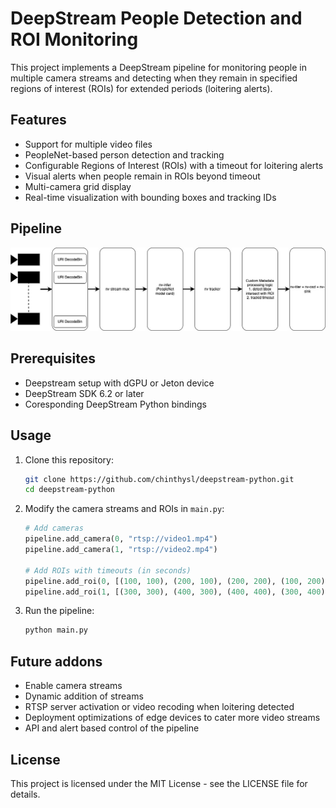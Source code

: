 # DeepStream People Detection and ROI Monitoring

This project implements a DeepStream pipeline for monitoring people in multiple camera streams and detecting when they remain in specified regions of interest (ROIs) for extended periods (loitering alerts).

## Features

- Support for multiple video files
- PeopleNet-based person detection and tracking
- Configurable Regions of Interest (ROIs) with a timeout for loitering alerts
- Visual alerts when people remain in ROIs beyond timeout
- Multi-camera grid display
- Real-time visualization with bounding boxes and tracking IDs

## Pipeline

![DeepStream Pipeline](ds-pipeline.jpg)


## Prerequisites

- Deepstream setup with dGPU or Jeton device
- DeepStream SDK 6.2 or later
- Coresponding DeepStream Python bindings

## Usage

1. Clone this repository:
   ```bash
   git clone https://github.com/chinthysl/deepstream-python.git
   cd deepstream-python
   ```

2. Modify the camera streams and ROIs in `main.py`:
   ```python
   # Add cameras
   pipeline.add_camera(0, "rtsp://video1.mp4")
   pipeline.add_camera(1, "rtsp://video2.mp4")
   
   # Add ROIs with timeouts (in seconds)
   pipeline.add_roi(0, [(100, 100), (200, 100), (200, 200), (100, 200)], 5.0, 0)
   pipeline.add_roi(1, [(300, 300), (400, 300), (400, 400), (300, 400)], 3.0, 1)
   ```

2. Run the pipeline:
   ```bash
   python main.py
   ```

## Future addons

- Enable camera streams
- Dynamic addition of streams
- RTSP server activation or video recoding when loitering detected
- Deployment optimizations of edge devices to cater more video streams
- API and alert based control of the pipeline


## License

This project is licensed under the MIT License - see the LICENSE file for details. 